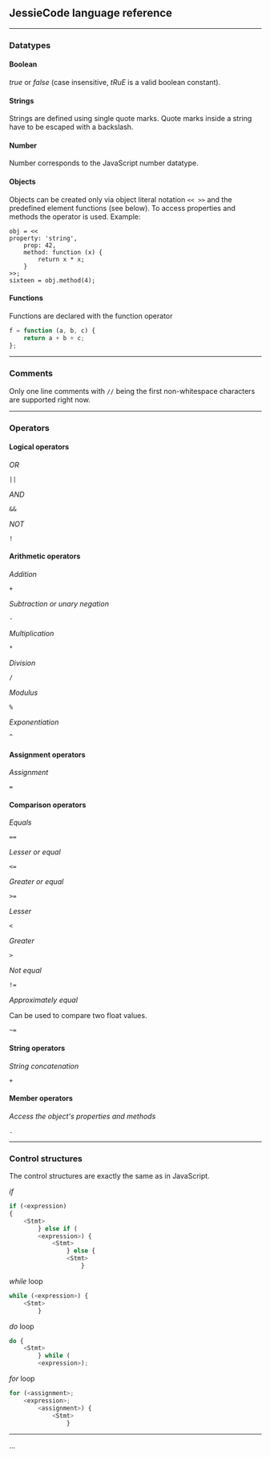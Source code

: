 ## JessieCode language reference

---

### Datatypes

#### Boolean

_true_ or _false_ (case insensitive, _tRuE_ is a valid boolean constant).

#### Strings

Strings are defined using single quote marks. Quote marks inside a string have to be escaped with a backslash.

#### Number

Number corresponds to the JavaScript number datatype.

#### Objects

Objects can be created only via object literal notation `<< >>` and the predefined element functions (see below). To access properties and methods the operator is used. Example:

```jessiecode
obj = <<
property: 'string',
    prop: 42,
    method: function (x) {
        return x * x;
    }
>>;
sixteen = obj.method(4);
```

#### Functions

Functions are declared with the function operator

```js
f = function (a, b, c) {
    return a + b + c;
};
```

---

### Comments

Only one line comments with `//` being the first non-whitespace characters are supported right now.

---

### Operators

#### Logical operators

_OR_

`||`

_AND_

`&&`

_NOT_

`!`

#### Arithmetic operators

_Addition_

`+`

_Subtraction or unary negation_

`-`

_Multiplication_

`*`

_Division_

`/`

_Modulus_

`%`

_Exponentiation_

`^`

#### Assignment operators

_Assignment_

`=`

#### Comparison operators

_Equals_

`==`

_Lesser or equal_

`<=`

_Greater or equal_

`>=`

_Lesser_

`<`

_Greater_

`>`

_Not equal_

`!=`

_Approximately equal_

Can be used to compare two float values.

`~=`

#### String operators

_String concatenation_

`+`

#### Member operators

_Access the object's properties and methods_

`.`

---

### Control structures

The control structures are exactly the same as in JavaScript.

_if_

```js
if (<expression)
{
    <Stmt>
        } else if (
        <expression>) {
            <Stmt>
                } else {
                <Stmt>
                    }
```

_while_ loop

```js
while (<expression>) {
    <Stmt>
        }
```

_do_ loop

```js
do {
    <Stmt>
        } while (
        <expression>);
```

_for_ loop

```js
for (<assignment>;
    <expression>;
        <assignment>) {
            <Stmt>
                }
```

---

...

